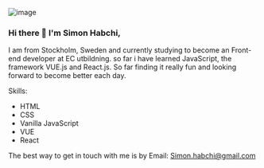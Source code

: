 ![image](https://user-images.githubusercontent.com/92309512/167427686-1da33216-005b-4905-a6da-455e94d05d27.png)
### Hi there 👋 I'm Simon Habchi,

I am from Stockholm, Sweden and currently studying to become an Front-end developer at EC utbildning. so far i have learned JavaScript, the framework VUE.js and React.js. So far finding it really fun and looking forward to become better each day. 


Skills:
- HTML 
- CSS
- Vanilla JavaScript
- VUE
- React

The best way to get in touch with me is by Email: Simon.habchi@gmail.com
